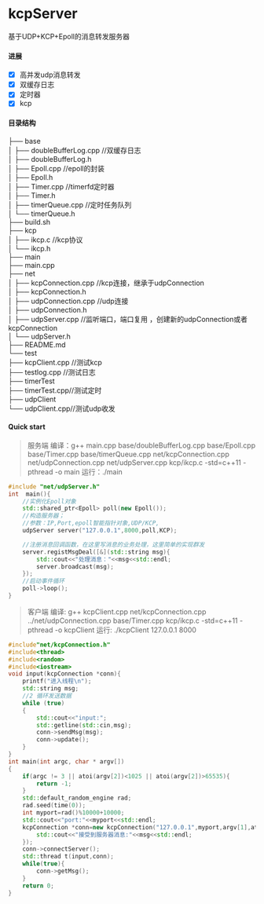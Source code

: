 # kcpServer
基于UDP+KCP+Epoll的消息转发服务器
#### 进展
- [x] 高并发udp消息转发
- [x] 双缓存日志
- [x] 定时器
- [x] kcp

#### 目录结构
├── base    
│   ├── doubleBufferLog.cpp //双缓存日志  
│   ├── doubleBufferLog.h  
│   ├── Epoll.cpp //epoll的封装  
│   ├── Epoll.h  
│   ├── Timer.cpp //timerfd定时器  
│   ├── Timer.h  
│   ├── timerQueue.cpp //定时任务队列  
│   └── timerQueue.h  
├── build.sh   
├── kcp   
│   ├── ikcp.c //kcp协议  
│   └── ikcp.h  
├── main  
├── main.cpp  
├── net  
│   ├── kcpConnection.cpp //kcp连接，继承于udpConnection  
│   ├── kcpConnection.h  
│   ├── udpConnection.cpp //udp连接  
│   ├── udpConnection.h  
│   ├── udpServer.cpp //监听端口，端口复用 ，创建新的udpConnection或者  kcpConnection  
│   └── udpServer.h  
├── README.md  
└── test  
    ├── kcpClient.cpp //测试kcp   
    ├── testlog.cpp //测试日志  
    ├── timerTest     
    ├── timerTest.cpp//测试定时  
    ├── udpClient  
    └── udpClient.cpp//测试udp收发  

#### Quick start

> 服务端
> 编译：g++ main.cpp base/doubleBufferLog.cpp base/Epoll.cpp base/Timer.cpp base/timerQueue.cpp net/kcpConnection.cpp net/udpConnection.cpp net/udpServer.cpp kcp/ikcp.c -std=c++11 -pthread -o main
> 运行：./main
```c++
#include "net/udpServer.h"
int  main(){
    //实例化Epoll对象
    std::shared_ptr<Epoll> poll(new Epoll());
    //构造服务器；
    //参数：IP,Port,epoll智能指针对象,UDP/KCP,
    udpServer server("127.0.0.1",8000,poll,KCP);

    //注册消息回调函数，在这里写消息的业务处理，这里简单的实现群发
    server.registMsgDeal([&](std::string msg){
        std::cout<<"处理消息："<<msg<<std::endl;
        server.broadcast(msg);
    });
    //启动事件循环
    poll->loop();
}
```
>客户端
>编译: g++ kcpClient.cpp net/kcpConnection.cpp   ../net/udpConnection.cpp  base/Timer.cpp kcp/ikcp.c -std=c++11 -pthread  -o kcpClient
>运行:    ./kcpClient 127.0.0.1 8000
```c++
#include"net/kcpConnection.h"
#include<thread>
#include<random>
#include<iostream>
void input(kcpConnection *conn){
    printf("进入线程\n");
    std::string msg;
	//2 循环发送数据
    while (true)
    {
		std::cout<<"input:";
		std::getline(std::cin,msg);
        conn->sendMsg(msg);
        conn->update();
    }
}
int main(int argc, char * argv[])
{
    if(argc != 3 || atoi(argv[2])<1025 || atoi(argv[2])>65535){
		return -1;
	}
    std::default_random_engine rad;
    rad.seed(time(0));
    int myport=rad()%10000+10000;
    std::cout<<"port:"<<myport<<std::endl;
    kcpConnection *conn=new kcpConnection("127.0.0.1",myport,argv[1],atoi(argv[2]),[&](std::string msg){
        std::cout<<"接受到服务器消息:"<<msg<<std::endl;
    });
    conn->connectServer();
    std::thread t(input,conn);
	while(true){
        conn->getMsg();
    }
    return 0;
}
```